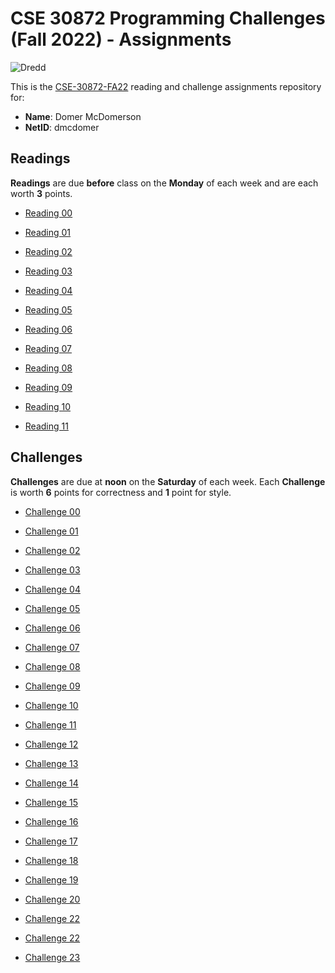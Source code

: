 # CSE 30872 Programming Challenges (Fall 2022) - Assignments

![Dredd](https://github.com/nd-cse-30872-fa22/cse-30872-fa22-assignments/workflows/Dredd/badge.svg)

This is the [CSE-30872-FA22] reading and challenge assignments repository for:

- **Name**:     Domer McDomerson
- **NetID**:    dmcdomer

[CSE-30872-FA22]:   https://www3.nd.edu/~pbui/teaching/cse.30872.fa22/

## Readings

**Readings** are due **before** class on the **Monday** of each week and are
each worth **3** points.

- [Reading 00](https://www3.nd.edu/~pbui/teaching/cse.30872.fa22/reading00.html)

- [Reading 01](https://www3.nd.edu/~pbui/teaching/cse.30872.fa22/reading01.html)

- [Reading 02](https://www3.nd.edu/~pbui/teaching/cse.30872.fa22/reading02.html)

- [Reading 03](https://www3.nd.edu/~pbui/teaching/cse.30872.fa22/reading03.html)

- [Reading 04](https://www3.nd.edu/~pbui/teaching/cse.30872.fa22/reading04.html)

- [Reading 05](https://www3.nd.edu/~pbui/teaching/cse.30872.fa22/reading05.html)

- [Reading 06](https://www3.nd.edu/~pbui/teaching/cse.30872.fa22/reading06.html)

- [Reading 07](https://www3.nd.edu/~pbui/teaching/cse.30872.fa22/reading07.html)

- [Reading 08](https://www3.nd.edu/~pbui/teaching/cse.30872.fa22/reading08.html)

- [Reading 09](https://www3.nd.edu/~pbui/teaching/cse.30872.fa22/reading09.html)

- [Reading 10](https://www3.nd.edu/~pbui/teaching/cse.30872.fa22/reading10.html)

- [Reading 11](https://www3.nd.edu/~pbui/teaching/cse.30872.fa22/reading11.html)

## Challenges

**Challenges** are due at **noon** on the **Saturday** of each week.  Each
**Challenge** is worth **6** points for correctness and **1** point for style.

- [Challenge 00](https://www3.nd.edu/~pbui/teaching/cse.30872.fa22/challenge00.html)

- [Challenge 01](https://www3.nd.edu/~pbui/teaching/cse.30872.fa22/challenge01.html)

- [Challenge 02](https://www3.nd.edu/~pbui/teaching/cse.30872.fa22/challenge02.html)

- [Challenge 03](https://www3.nd.edu/~pbui/teaching/cse.30872.fa22/challenge03.html)

- [Challenge 04](https://www3.nd.edu/~pbui/teaching/cse.30872.fa22/challenge04.html)

- [Challenge 05](https://www3.nd.edu/~pbui/teaching/cse.30872.fa22/challenge05.html)

- [Challenge 06](https://www3.nd.edu/~pbui/teaching/cse.30872.fa22/challenge06.html)

- [Challenge 07](https://www3.nd.edu/~pbui/teaching/cse.30872.fa22/challenge07.html)

- [Challenge 08](https://www3.nd.edu/~pbui/teaching/cse.30872.fa22/challenge08.html)

- [Challenge 09](https://www3.nd.edu/~pbui/teaching/cse.30872.fa22/challenge09.html)

- [Challenge 10](https://www3.nd.edu/~pbui/teaching/cse.30872.fa22/challenge10.html)

- [Challenge 11](https://www3.nd.edu/~pbui/teaching/cse.30872.fa22/challenge11.html)

- [Challenge 12](https://www3.nd.edu/~pbui/teaching/cse.30872.fa22/challenge12.html)

- [Challenge 13](https://www3.nd.edu/~pbui/teaching/cse.30872.fa22/challenge13.html)

- [Challenge 14](https://www3.nd.edu/~pbui/teaching/cse.30872.fa22/challenge14.html)

- [Challenge 15](https://www3.nd.edu/~pbui/teaching/cse.30872.fa22/challenge15.html)

- [Challenge 16](https://www3.nd.edu/~pbui/teaching/cse.30872.fa22/challenge16.html)

- [Challenge 17](https://www3.nd.edu/~pbui/teaching/cse.30872.fa22/challenge17.html)

- [Challenge 18](https://www3.nd.edu/~pbui/teaching/cse.30872.fa22/challenge18.html)

- [Challenge 19](https://www3.nd.edu/~pbui/teaching/cse.30872.fa22/challenge19.html)

- [Challenge 20](https://www3.nd.edu/~pbui/teaching/cse.30872.fa22/challenge20.html)

- [Challenge 22](https://www3.nd.edu/~pbui/teaching/cse.30872.fa22/challenge22.html)

- [Challenge 22](https://www3.nd.edu/~pbui/teaching/cse.30872.fa22/challenge22.html)

- [Challenge 23](https://www3.nd.edu/~pbui/teaching/cse.30872.fa22/challenge23.html)
